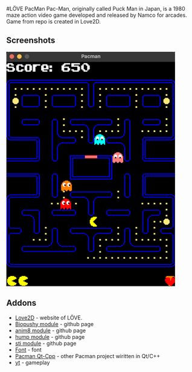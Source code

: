 #LÖVE PacMan
Pac-Man, originally called Puck Man in Japan, is a 1980 maze action video game developed and released by Namco for arcades. Game from repo is created in Love2D.

## Screenshots
![Example Image](assets/docs/screen.png)

## Addons
* [Love2D](https://love2d.org) - website of LÖVE.
* [Biopushy module](https://github.com/a327ex/boipushy) - github page
* [anim8 module](https://github.com/kikito/anim8) - github page
* [hump module](https://github.com/vrld/hump) - github page
* [sti module](https://github.com/karai17/Simple-Tiled-Implementation) - github page
* [Font](https://www.dafont.com/) - font
* [Pacman Qt-Cpp](https://github.com/Przemekkkth/Pacman_Qt-Cpp) - other Pacman project wiritten in Qt/C++
* [yt](https://youtu.be/sUWMuXYwTCc) - gameplay
